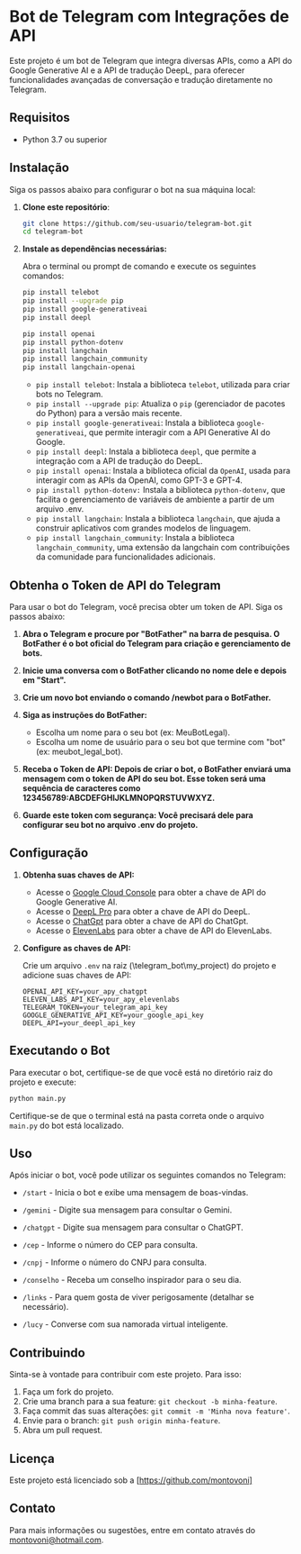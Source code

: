 # Bot de Telegram com Integrações de API

Este projeto é um bot de Telegram que integra diversas APIs, como a API do Google Generative AI e a API de tradução DeepL, para oferecer funcionalidades avançadas de conversação e tradução diretamente no Telegram.

## Requisitos
- Python 3.7 ou superior
  
## Instalação

Siga os passos abaixo para configurar o bot na sua máquina local:

1. **Clone este repositório**:

   ```bash
   git clone https://github.com/seu-usuario/telegram-bot.git
   cd telegram-bot
   ```

2. **Instale as dependências necessárias:**

   Abra o terminal ou prompt de comando e execute os seguintes comandos:

   ```bash
   pip install telebot
   pip install --upgrade pip
   pip install google-generativeai
   pip install deepl

   pip install openai
   pip install python-dotenv
   pip install langchain
   pip install langchain_community
   pip install langchain-openai
   ```

   - `pip install telebot`: Instala a biblioteca `telebot`, utilizada para criar bots no Telegram.
   - `pip install --upgrade pip`: Atualiza o `pip` (gerenciador de pacotes do Python) para a versão mais recente.
   - `pip install google-generativeai`: Instala a biblioteca `google-generativeai`, que permite interagir com a API Generative AI do Google.
   - `pip install deepl`: Instala a biblioteca `deepl`, que permite a integração com a API de tradução do DeepL.
   - `pip install openai`: Instala a biblioteca oficial da `OpenAI`, usada para interagir com as APIs da OpenAI, como GPT-3 e GPT-4.
   - `pip install python-dotenv:` Instala a biblioteca `python-dotenv`, que facilita o gerenciamento de variáveis de ambiente a partir de um arquivo .env.
   - `pip install langchain`: Instala a biblioteca `langchain`, que ajuda a construir aplicativos com grandes modelos de linguagem.
   - `pip install langchain_community`: Instala a biblioteca `langchain_community`, uma extensão da langchain com contribuições da comunidade para funcionalidades adicionais. 

## Obtenha o Token de API do Telegram

Para usar o bot do Telegram, você precisa obter um token de API. Siga os passos abaixo:

1. **Abra o Telegram e procure por "BotFather" na barra de pesquisa. O BotFather é o bot oficial do Telegram para criação e gerenciamento de bots.**

2. **Inicie uma conversa com o BotFather clicando no nome dele e depois em "Start".**

3. **Crie um novo bot enviando o comando /newbot para o BotFather.**

4. **Siga as instruções do BotFather:**

   - Escolha um nome para o seu bot (ex: MeuBotLegal).
   - Escolha um nome de usuário para o seu bot que termine com "bot" (ex: meubot_legal_bot).
     
5. **Receba o Token de API: Depois de criar o bot, o BotFather enviará uma mensagem com o token de API do seu bot. Esse token será uma sequência de caracteres como 123456789:ABCDEFGHIJKLMNOPQRSTUVWXYZ.**

5. **Guarde este token com segurança: Você precisará dele para configurar seu bot no arquivo .env do projeto.**

## Configuração

1. **Obtenha suas chaves de API:**

   - Acesse o [Google Cloud Console](https://console.cloud.google.com/) para obter a chave de API do Google Generative AI.
   - Acesse o [DeepL Pro](https://www.deepl.com/pro-api) para obter a chave de API do DeepL.
   - Acesse o [ChatGpt](https://platform.openai.com/api-keys) para obter a chave de API do ChatGpt.
   - Acesse o [ElevenLabs](https://elevenlabs.io/) para obter a chave de API do ElevenLabs.

2. **Configure as chaves de API:**

   Crie um arquivo `.env` na raiz (\telegram_bot\my_project) do projeto e adicione suas chaves de API:

   ```plaintext
   OPENAI_API_KEY=your_apy_chatgpt
   ELEVEN_LABS_API_KEY=your_apy_elevenlabs
   TELEGRAM_TOKEN=your_telegram_api_key
   GOOGLE_GENERATIVE_API_KEY=your_google_api_key
   DEEPL_API=your_deepl_api_key
   ```

## Executando o Bot

Para executar o bot, certifique-se de que você está no diretório raiz do projeto e execute:

```bash
python main.py
```

Certifique-se de que o terminal está na pasta correta onde o arquivo `main.py` do bot está localizado.

## Uso

Após iniciar o bot, você pode utilizar os seguintes comandos no Telegram:

- `/start` - Inicia o bot e exibe uma mensagem de boas-vindas.
  
- `/gemini` - Digite sua mensagem para consultar o Gemini.
- `/chatgpt` - Digite sua mensagem para consultar o ChatGPT.
- `/cep` - Informe o número do CEP para consulta.
- `/cnpj` - Informe o número do CNPJ para consulta.
- `/conselho` - Receba um conselho inspirador para o seu dia.
- `/links` - Para quem gosta de viver perigosamente (detalhar se necessário).
- `/lucy` - Converse com sua namorada virtual inteligente.

## Contribuindo

Sinta-se à vontade para contribuir com este projeto. Para isso:

1. Faça um fork do projeto.
2. Crie uma branch para a sua feature: `git checkout -b minha-feature`.
3. Faça commit das suas alterações: `git commit -m 'Minha nova feature'`.
4. Envie para o branch: `git push origin minha-feature`.
5. Abra um pull request.

## Licença

Este projeto está licenciado sob a [https://github.com/montovoni]

## Contato

Para mais informações ou sugestões, entre em contato através do [montovoni@hotmail.com](mailto:montovoni@hotmail.com).

